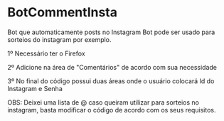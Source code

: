 # BotCommentInsta
Bot que automaticamente posts no Instagram
Bot pode ser usado para sorteios do instagram por exemplo.

1º Necessário ter o Firefox

2º Adicione na área de "Comentários" de acordo com sua necessidade

3º No final do código possui duas áreas onde o usuário colocará Id do Instagram e Senha

OBS: Deixei uma lista de @ caso queiram utilizar para sorteios no instagram, basta modificar o código de acordo com os seus requisitos.
